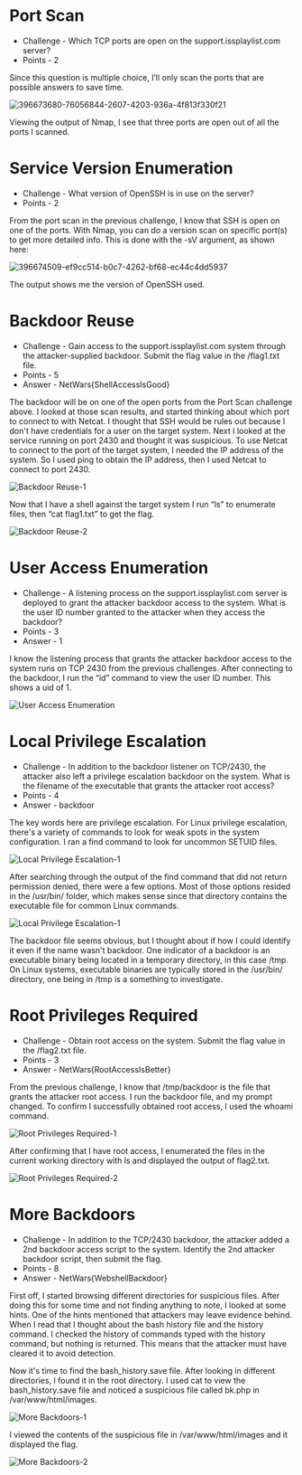 # Port Scan

* Challenge - Which TCP ports are open on the support.issplaylist.com server?
* Points - 2

Since this question is multiple choice, I’ll only scan the ports that are possible answers to save time. 
 
![396673680-76056844-2607-4203-936a-4f813f330f21](https://github.com/user-attachments/assets/17921ff7-0520-4026-8591-a689446223ca)

Viewing the output of Nmap, I see that three ports are open out of all the ports I scanned. 


# Service Version Enumeration

* Challenge - What version of OpenSSH is in use on the server?
* Points - 2

From the port scan in the previous challenge, I know that SSH is open on one of the ports. With Nmap, you can do a version scan on specific port(s) to get more detailed info. This is done with the -sV argument, as shown here: 

![396674509-ef9cc514-b0c7-4262-bf68-ec44c4dd5937](https://github.com/user-attachments/assets/b0de8b57-21cc-49bc-80fe-9d97aa2086b1)

The output shows me the version of OpenSSH used.


# Backdoor Reuse

* Challenge - Gain access to the support.issplaylist.com system through the attacker-supplied backdoor. Submit the flag value in the /flag1.txt file.
* Points - 5
* Answer - NetWars{ShellAccessIsGood}

The backdoor will be on one of the open ports from the Port Scan challenge above. I looked at those scan results, and started thinking about which port to connect to with Netcat. I thought that SSH would be rules out because I don't have credentials for a user on the target system. Next I looked at the service running on port 2430 and thought it was suspicious. To use Netcat to connect to the port of the target system, I needed the IP address of the system. So I used ping to obtain the IP address, then I used Netcat to connect to port 2430. 

![Backdoor Reuse-1](https://github.com/user-attachments/assets/330036e7-11da-4ca6-8880-f5bb40dcbc01)

Now that I have a shell against the target system I run “ls” to enumerate files, then “cat flag1.txt” to get the flag. 

![Backdoor Reuse-2](https://github.com/user-attachments/assets/c4a3998d-b655-42f6-b24f-2046fdd6f57a)


# User Access Enumeration

* Challenge - A listening process on the support.issplaylist.com server is deployed to grant the attacker backdoor access to the system. What is the user ID number granted to the attacker when they access the backdoor?
* Points - 3
* Answer - 1

I know the listening process that grants the attacker backdoor access to the system runs on TCP 2430 from the previous challenges. After connecting to the backdoor, I run the “id” command to view the user ID number. This shows a uid of 1. 

![User Access Enumeration](https://github.com/user-attachments/assets/4dc41aeb-c3db-4227-bd5d-69c107ff4483)


# Local Privilege Escalation

* Challenge - In addition to the backdoor listener on TCP/2430, the attacker also left a privilege escalation backdoor on the system. What is the filename of the executable that grants the attacker root access?
* Points - 4
* Answer - backdoor

The key words here are privilege escalation. For Linux privilege escalation, there's a variety of commands to look for weak spots in the system configuration. I ran a find command to look for uncommon SETUID files. 

![Local Privilege Escalation-1](https://github.com/user-attachments/assets/a83712d3-21b3-4952-a6a3-484357cabeb8)

After searching through the output of the find command that did not return permission denied, there were a few options. Most of those options resided in the /usr/bin/ folder, which makes sense since that directory contains the executable file for common Linux commands. 

![Local Privilege Escalation-1](https://github.com/user-attachments/assets/471d0168-28bf-4835-a4b0-183aa8ef510e)

The backdoor file seems obvious, but I thought about if how I could identify it even if the name wasn't backdoor. One indicator of a backdoor is an executable binary being located in a temporary directory, in this case /tmp. On Linux systems, executable binaries are typically stored in the /usr/bin/ directory, one being in /tmp is a something to investigate. 


# Root Privileges Required

* Challenge - Obtain root access on the system. Submit the flag value in the /flag2.txt file.
* Points - 3
* Answer - NetWars{RootAccessIsBetter}

From the previous challenge, I know that /tmp/backdoor is the file that grants the attacker root access. I run the backdoor file, and my prompt changed. To confirm I successfully obtained root access, I used the whoami command. 

![Root Privileges Required-1](https://github.com/user-attachments/assets/3f8b412b-ebeb-40da-be18-03b95bd6e32d)

After confirming that I have root access, I enumerated the files in the current working directory with ls and displayed the output of flag2.txt. 

![Root Privileges Required-2](https://github.com/user-attachments/assets/2295bdc6-2c47-4ef8-bb6b-0180f89aa538)


# More Backdoors

* Challenge - In addition to the TCP/2430 backdoor, the attacker added a 2nd backdoor access script to the system. Identify the 2nd attacker backdoor script, then submit the flag.
* Points - 8
* Answer - NetWars{WebshellBackdoor}

First off, I started browsing different directories for suspicious files. After doing this for some time and not finding anything to note, I looked at some hints. One of the hints mentioned that attackers may leave evidence behind. When I read that I thought about the bash history file and the history command. I checked the history of commands typed with the history command, but nothing is returned. This means that the attacker must have cleared it to avoid detection. 

Now it's time to find the bash_history.save file. After looking in different directories, I found it in the root directory. I used cat to view the bash_history.save file and noticed a suspicious file called bk.php in /var/www/html/images. 

![More Backdoors-1](https://github.com/user-attachments/assets/4233e66b-fad0-4108-8926-56efd19af6a5)

I viewed the contents of the suspicious file in /var/www/html/images and it displayed the flag.

![More Backdoors-2](https://github.com/user-attachments/assets/447686c6-050e-427f-9fd6-60a7e4bdd2ec)
